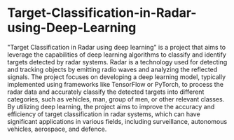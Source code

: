 # Target-Classification-in-Radar-using-Deep-Learning
"Target Classification in Radar using deep learning" is a project that aims to leverage the capabilities of deep learning algorithms to classify and identify targets detected by radar systems. Radar is a technology used for detecting and tracking objects by emitting radio waves and analyzing the reflected signals. The project focuses on developing a deep learning model, typically implemented using frameworks like TensorFlow or PyTorch, to process the radar data and accurately classify the detected targets into different categories, such as vehicles, man, group of men, or other relevant classes. By utilizing deep learning, the project aims to improve the accuracy and efficiency of target classification in radar systems, which can have significant applications in various fields, including surveillance, autonomous vehicles, aerospace, and defence.

